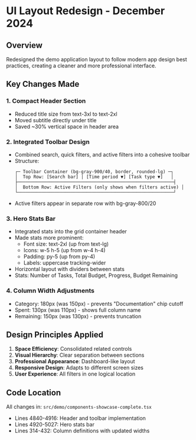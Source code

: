 # UI Layout Redesign - December 2024

## Overview

Redesigned the demo application layout to follow modern app design best practices, creating a cleaner and more professional interface.

## Key Changes Made

### 1. Compact Header Section

- Reduced title size from text-3xl to text-2xl
- Moved subtitle directly under title
- Saved ~30% vertical space in header area

### 2. Integrated Toolbar Design

- Combined search, quick filters, and active filters into a cohesive toolbar
- Structure:
  ```text
  ┌─ Toolbar Container (bg-gray-900/40, border, rounded-lg) ─┐
  │  Top Row: [Search bar] | [Time period ▼] [Task type ▼]   │
  ├───────────────────────────────────────────────────────────┤
  │  Bottom Row: Active Filters (only shows when filters active) │
  └───────────────────────────────────────────────────────────┘
  ```
- Active filters appear in separate row with bg-gray-800/20

### 3. Hero Stats Bar

- Integrated stats into the grid container header
- Made stats more prominent:
  - Font size: text-2xl (up from text-lg)
  - Icons: w-5 h-5 (up from w-4 h-4)
  - Padding: py-5 (up from py-4)
  - Labels: uppercase tracking-wider
- Horizontal layout with dividers between stats
- Stats: Number of Tasks, Total Budget, Progress, Budget Remaining

### 4. Column Width Adjustments

- Category: 180px (was 150px) - prevents "Documentation" chip cutoff
- Spent: 130px (was 110px) - shows full column name
- Remaining: 150px (was 130px) - prevents truncation

## Design Principles Applied

1. **Space Efficiency**: Consolidated related controls
2. **Visual Hierarchy**: Clear separation between sections
3. **Professional Appearance**: Dashboard-like layout
4. **Responsive Design**: Adapts to different screen sizes
5. **User Experience**: All filters in one logical location

## Code Location

All changes in: `src/demo/components-showcase-complete.tsx`

- Lines 4840-4916: Header and toolbar implementation
- Lines 4920-5027: Hero stats bar
- Lines 314-432: Column definitions with updated widths
